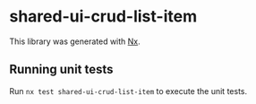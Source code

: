 # shared-ui-crud-list-item

This library was generated with [Nx](https://nx.dev).

## Running unit tests

Run `nx test shared-ui-crud-list-item` to execute the unit tests.
